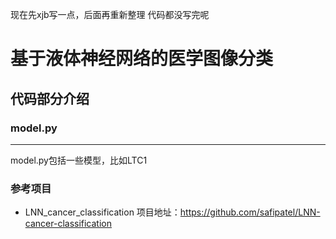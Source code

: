 现在先xjb写一点，后面再重新整理
代码都没写完呢

# 基于液体神经网络的医学图像分类

## 代码部分介绍


### model.py

------
model.py包括一些模型，比如LTC1

### 参考项目
+ LNN_cancer_classification
项目地址：https://github.com/safipatel/LNN-cancer-classification